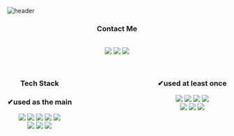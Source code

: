 ![header](https://capsule-render.vercel.app/api?type=waving&color=auto&height=300&section=header&text=welcome&fontSize=90&animation=fadeIn&fontAlignY=38&desc=Chaneei's%20GitHub%20Profile&descAlignY=51&descAlign=62)

<h3 align="center"><Strong>Contact Me</Strong></h3>
<p align="center">
    <br>
    <a href="https://velog.io/@lsc90726" target="_blank"><img src="https://img.shields.io/badge/DevBlog-535D6C?style=flat-square&logo=Blogger&logoColor=white"/></a>
   <a href="https://hits.seeyoufarm.com"><img src="https://hits.seeyoufarm.com/api/count/incr/badge.svg?url=https%3A%2F%2Fgithub.com%2FChaneei%2F&count_bg=%233DC86E&title_bg=%23555555&icon=&icon_color=%23E7E7E7&title=hits&edge_flat=false"/></a>
    <a href="mailto:lsc90726@gmail.com"><img src="https://img.shields.io/badge/Gmail-d14836?style=flat-square&logo=Gmail&logoColor=white&link=viliketh1s98@naver.com"/></a>

</p>

<br>
<div>
<div style="float:left">
<p align="center">
    <h3 align="center">Tech Stack</h3>
    <h3 align="center">✔used as the main</h3>
</p>

<p align="center" display="inline-block">
  <img src="https://img.shields.io/badge/javascript-F7DF1E?style=flat-square&logo=javascript&logoColor=black">
  <img src="https://img.shields.io/badge/css-1572B6?style=flat-square&logo=css3&logoColor=white">
  <img src="https://img.shields.io/badge/html-E34F26?style=flat-square&logo=html5&logoColor=white">
  <img src="https://img.shields.io/badge/React-61DAFB?style=flat-square&logo=React&logoColor=white">
  <img src="https://img.shields.io/badge/Sass-CC6699?style=flat-square&logo=Sass&logoColor=white">
    <br>
  <img src="https://img.shields.io/badge/Firebase-FFCA28?style=flat-square&logo=Firebase&logoColor=white">
  <img src="https://img.shields.io/badge/Git-F05032?style=flat-square&logo=Git&logoColor=white">
  <img src="https://img.shields.io/badge/Node.js-339933?style=flat-square&logo=Node.js&logoColor=white">
</p>
    </div>

<div style="float:right">
<p align="center">
   <h3 align="center">✔used at least once</h3>
</p>
<p align="center" display="inline-block"> 
    <img src="https://img.shields.io/badge/mysql-4479A1?style=flat-square&logo=mysql&logoColor=white">
    <img src="https://img.shields.io/badge/Python-3776AB?style=flat-square&logo=Python&logoColor=white">
    <img src="https://img.shields.io/badge/MongoDB-47A248?style=flat-square&logo=MongoDB&logoColor=white">
    <img src="https://img.shields.io/badge/Redux-764ABC?style=flat-square&logo=Redux&logoColor=white">
    <br>
    <img src="https://img.shields.io/badge/TypeScript-3178C6?style=flat-square&logo=TypeScript&logoColor=white">
    <img src="https://img.shields.io/badge/ReduxSaga-999999?style=flat-square&logo=ReduxSaga&logoColor=white">
    <img src="https://img.shields.io/badge/Php-777BB4?style=flat-square&logo=Php&logoColor=white">
</p>
</div>
</div>
<br>
